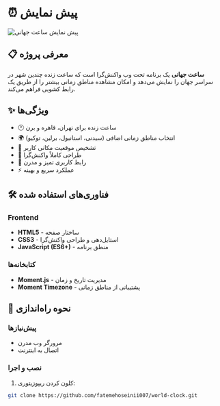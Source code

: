 # ⏰ پیش نمایش

![پیش نمایش ساعت جهانی](https://world-clock-momentlibrary.netlify.app/)

## 📋 معرفی پروژه
**ساعت جهانی** یک برنامه تحت وب واکنش‌گرا است که ساعت زنده چندین شهر در سراسر جهان را نمایش می‌دهد و امکان مشاهده مناطق زمانی بیشتر را از طریق یک رابط کشویی فراهم می‌کند.

## ✨ ویژگی‌ها
- 🕐 ساعت زنده برای تهران، قاهره و برن
- 🌍 انتخاب مناطق زمانی اضافی (سیدنی، استانبول، برلین، توکیو)
- 📍 تشخیص موقعیت مکانی کاربر
- 📱 طراحی کاملاً واکنش‌گرا
- 🎨 رابط کاربری تمیز و مدرن
- ⚡ عملکرد سریع و بهینه

## 🛠️ فناوری‌های استفاده شده

### Frontend
- **HTML5** - ساختار صفحه
- **CSS3** - استایل‌دهی و طراحی واکنش‌گرا
- **JavaScript (ES6+)** - منطق برنامه

### کتابخانه‌ها
- **Moment.js** - مدیریت تاریخ و زمان
- **Moment Timezone** - پشتیبانی از مناطق زمانی

## 🚀 نحوه راه‌اندازی

### پیش‌نیازها
- مرورگر وب مدرن
- اتصال به اینترنت

### نصب و اجرا
1. کلون کردن ریپوزیتوری:
```bash
git clone https://github.com/fatemehoseinii007/world-clock.git
